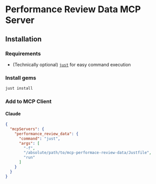 # Performance Review Data MCP Server
## Installation

### Requirements
- (Technically optional) [`just`](https://github.com/casey/just) for easy command execution

### Install gems
```sh
just install
```

### Add to MCP Client
#### Claude
```json
{
  "mcpServers": {
    "performance_review_data": {
      "command": "just",
      "args": [
        "-f",
        "/absolute/path/to/mcp-performace-review-data/Justfile",
        "run"
      ]
    }
  }
}
```
